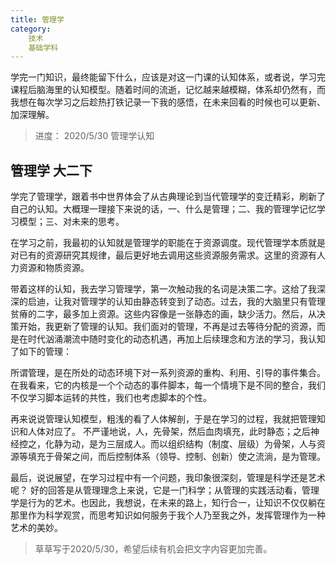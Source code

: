 ```yaml
---
title: 管理学
category:
    技术
    基础学科
---
```



学完一门知识，最终能留下什么，应该是对这一门课的认知体系，或者说，学习完课程后脑海里的认知模型。随着时间的流逝，记忆越来越模糊，体系却仍然有，而我想在每次学习之后趁热打铁记录一下我的感悟，在未来回看的时候也可以更新、加深理解。


<!-- more -->

> 进度： 2020/5/30 管理学认知
## 管理学 大二下

学完了管理学，跟着书中世界体会了从古典理论到当代管理学的变迁精彩，刷新了自己的认知。大概理一理接下来说的话，一、什么是管理；二、我的管理学记忆学习模型；三、对未来的思考。

在学习之前，我最初的认知就是管理学的职能在于资源调度。现代管理学本质就是对已有的资源研究其规律，最后更好地去调用这些资源服务需求。这里的资源有人力资源和物质资源。

带着这样的认知，我去学习管理学，第一次触动我的名词是决策二字。这给了我深深的启迪，让我对管理学的认知由静态转变到了动态。过去，我的大脑里只有管理贫瘠的二字，最多加上资源。这些内容像是一张静态的画，缺少活力。然后，从决策开始，我更新了管理的认知。我们面对的管理，不再是过去等待分配的资源，而是在时代汹涌潮流中随时变化的动态机遇，再加上后续理念和方法的学习，我认知了如下的管理：

所谓管理，是在所处的动态环境下对一系列资源的重构、利用、引导的事件集合。
在我看来，它的内核是一个个动态的事件脚本，每一个情境下是不同的整合，我们不仅学习脚本运转的共性，我们也考虑脚本的个性。

再来说说管理认知模型，粗浅的看了人体解剖，于是在学习的过程，我就把管理知识和人体对应了。 不严谨地说，人，先骨架，然后血肉填充，此时静态；之后神经控之，化静为动，是为三层成人。而以组织结构（制度、层级）为骨架，人与资源等填充于骨架之间，而后控制体系（领导、控制、创新）使之流淌，是为管理。

最后，说说展望，在学习过程中有一个问题，我印象很深刻，管理是科学还是艺术呢？ 好的回答是从管理理念上来说，它是一门科学；从管理的实践活动看，管理学是行为的艺术。也因此，我想说，在未来的路上，知行合一，让知识不仅仅躺在那里作为科学观赏，而思考知识如何服务于我个人乃至我之外，发挥管理作为一种艺术的美妙。

> 草草写于2020/5/30，希望后续有机会把文字内容更加完善。



